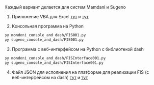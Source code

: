 Каждый вариант делается для систем Mamdani и Sugeno

1. Приложение VBA для Excel [тут](https://github.com/annbgn/uni_projects/blob/master/sugeno%20and%20mondoni/mondoni.xlsm) и [тут](https://github.com/annbgn/uni_projects/blob/master/sugeno%20and%20mondoni/sugeno.xlsm)

2. Консольная программа на Python
  ```bash
  py mondoni_console_and_dash/FIS001.py
  py sugeno_console_and_dash/FIS001.py
  ```

3. Программа с веб-интерфейсом на Python с библиотекой dash
  ```bash
  py mondoni_console_and_dash/FISInterface001.py
  py sugeno_console_and_dash/FISInterface001.py
  ```

4. Файл JSON для исполнения на платформе для реализации FIS (с веб-интерфейсом на dash) [тут](https://github.com/annbgn/uni_projects/blob/master/sugeno%20and%20mondoni/mondoni_console_and_dash/mondoni_json/Primer.json) и [тут]()

